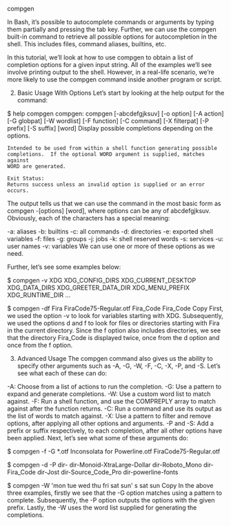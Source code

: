 compgen

In Bash, it’s possible to autocomplete commands or arguments by typing them partially and pressing the tab key. 
Further, we can use the compgen built-in command to retrieve all possible options for autocompletion in the shell. 
This includes files, command aliases, builtins, etc.

In this tutorial, we’ll look at how to use compgen to obtain a list of completion options for a given input string. 
All of the examples we’ll see involve printing output to the shell. 
However, in a real-life scenario, we’re more likely to use the compgen command inside another program or script.

2. Basic Usage With Options
Let’s start by looking at the help output for the command:

$ help compgen
compgen: 
compgen [-abcdefgjksuv] [-o option] [-A action] [-G globpat] [-W wordlist] [-F function] [-C command] [-X filterpat] [-P prefix] [-S suffix] [word]
    Display possible completions depending on the options.
    
    Intended to be used from within a shell function generating possible
    completions.  If the optional WORD argument is supplied, matches against
    WORD are generated.
    
    Exit Status:
    Returns success unless an invalid option is supplied or an error occurs.

The output tells us that we can use the command in the most basic form as compgen -[options] [word], 
where options can be any of abcdefgjksuv. Obviously, each of the characters has a special meaning:

-a: aliases
-b: builtins
-c: all commands
-d: directories
-e: exported shell variables
-f: files
-g: groups
-j: jobs
-k: shell reserved words
-s: services
-u: user names
-v: variables
We can use one or more of these options as we need.

Further, let’s see some examples below:

$ compgen -v XDG
XDG_CONFIG_DIRS
XDG_CURRENT_DESKTOP
XDG_DATA_DIRS
XDG_GREETER_DATA_DIR
XDG_MENU_PREFIX
XDG_RUNTIME_DIR
...

$ compgen -df Fira
FiraCode75-Regular.otf
Fira_Code
Fira_Code
Copy
First, we used the option -v to look for variables starting with XDG. 
Subsequently, we used the options d and f to look for files or directories starting with Fira in the current directory. 
Since the f option also includes directories, we see that the directory Fira_Code is displayed twice, once from the d option and once from the f option.

3. Advanced Usage
The compgen command also gives us the ability to specify other arguments such as -A, -G, -W, -F, -C, -X, -P, and -S. Let’s see what each of these can do:

-A: Choose from a list of actions to run the completion.
-G: Use a pattern to expand and generate completions.
-W: Use a custom word list to match against.
-F: Run a shell function, and use the COMPREPLY array to match against after the function returns.
-C: Run a command and use its output as the list of words to match against.
-X: Use a pattern to filter and remove options, after applying all other options and arguments.
-P and -S: Add a prefix or suffix respectively, to each completion, after all other options have been applied.
Next, let’s see what some of these arguments do:

$ compgen -f -G *.otf
Inconsolata for Powerline.otf
FiraCode75-Regular.otf

$ compgen -d -P dir-
dir-Monoid-XtraLarge-Dollar
dir-Roboto_Mono
dir-Fira_Code
dir-Jost
dir-Source_Code_Pro
dir-powerline-fonts

$ compgen -W 'mon tue wed thu fri sat sun' s
sat
sun
Copy
In the above three examples, firstly we see that the -G option matches using a pattern to complete. 
Subsequently, the -P option outputs the options with the given prefix. 
Lastly, the -W uses the word list supplied for generating the completions.